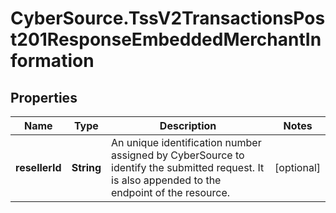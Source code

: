 # CyberSource.TssV2TransactionsPost201ResponseEmbeddedMerchantInformation

## Properties
Name | Type | Description | Notes
------------ | ------------- | ------------- | -------------
**resellerId** | **String** | An unique identification number assigned by CyberSource to identify the submitted request. It is also appended to the endpoint of the resource. | [optional] 


